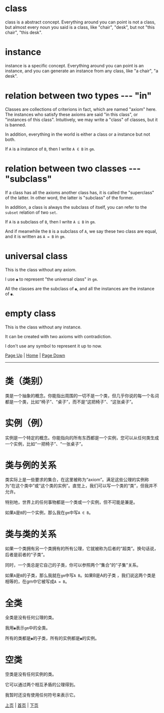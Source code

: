 # class

class is a abstract concept. Everything around you can point is not a class, but almost every noun you said is a class, like "chair", "desk", but not "this chair", "this desk".

# instance

instance is a specific concept. Everything around you can point is an instance<!-- a/an -->, and you can generate an instance from any class, like "a chair", "a desk".

# relation between two types --- "in"

Classes are collections of criterions in fact, which are named "axiom" here. The instances who satisfy these axioms are said "in this class", or "instances of this class". Intuitively, we may write a "class" of classes, but it is banned.

In addition, everything in the world is either a class or a instance but not both.

If `A` is a instance of `B`, then I write `A ∈ B` in `gm`.

# relation between two classes --- "subclass"

If a class has all the axioms another class has, it is called the "superclass" of the latter. In other word, the latter is "subclass" of the former.

In addition, a class is always the subclass of itself, you can refer to the `subset` relation of two `set`.

If `A` is a subclass of `B`, then I write `A ⊆ B` in `gm`.

And if meanwhile the `B` is a subclass of `A`, we say these two class are equal, and it is written as `A = B` in `gm`.

# universal class

This is the class without any axiom.

I use `◉` to represent "the universal class" in `gm`.

All the classes are the subclass of `◉`, and all the instances are the instance of `◉`.

# empty class

This is the class without any instance. 

It can be created with two axioms with contradiction.

I don't use any symbol to represent it up to now.

[Page Up](1) | [Home](Home#content-----目录) | [Page Down](3)

---

# 类（类别）
类是一个抽象的概念。你能指出周围的一切不是一个类，但几乎你说的每一个名词都是一个类，比如“椅子”、“桌子”，而不是“这把椅子”、“这张桌子”。

# 实例（例）
实例是一个特定的概念。你能指向的所有东西都是一个实例，您可以从任何类生成一个实例，比如“一把椅子”、“一张桌子”。

# 类与例的关系
类实际上是一些要求的集合，在这里被称为“axiom”。满足这些公理的实例称为“在这个类中”或“这个类的实例”。直觉上，我们可以写一个类的“类”，但我并不允许。

特别地，世界上的任何事物都是一个类或一个实例，但不可能是兼是。

如果`A`是`B`的一个实例，那么我在`gm`中写`A ∈ B`。

# 类与类的关系
如果一个类拥有另一个类拥有的所有公理，它就被称为后者的“超类”。换句话说，后者是前者的“子类”。

同时，一个类总是它自己的子类，你可以参照两个“集合”的“子集”关系。

如果`A`是`B`的子类，那么我就在`gm`中写`A B`。如果B是A的子类
，我们说这两个类是相等的，在gm中它被写成`A = B`。

# 全类

全类是没有任何公理的类。

我用`◉`表示`gm`中的全类。

所有的类都是`◉`的子类，所有的实例都是`◉`的实例。

# 空类

空类是没有任何实例的类。

它可以通过两个相互矛盾的公理得到。

我暂时还没有使用任何符号来表示它。

[上页](1) | [首页](Home#content-----目录) | [下页](3)